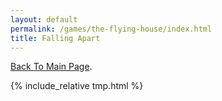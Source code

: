```yaml
---
layout: default
permalink: /games/the-flying-house/index.html
title: Falling Apart
---
```


[Back To Main Page](../../).

{% include_relative tmp.html %}
